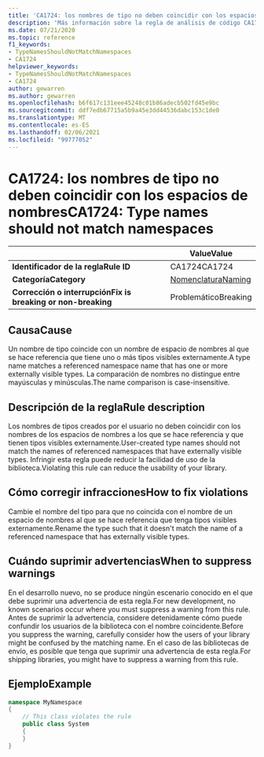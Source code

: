 ```yaml
---
title: 'CA1724: los nombres de tipo no deben coincidir con los espacios de nombres (análisis de código)'
description: 'Más información sobre la regla de análisis de código CA1724: los nombres de tipo no deben coincidir con los espacios de nombres'
ms.date: 07/21/2020
ms.topic: reference
f1_keywords:
- TypeNamesShouldNotMatchNamespaces
- CA1724
helpviewer_keywords:
- TypeNamesShouldNotMatchNamespaces
- CA1724
author: gewarren
ms.author: gewarren
ms.openlocfilehash: b6f617c131eee45248c01b86adecb502fd45e9bc
ms.sourcegitcommit: ddf7edb67715a5b9a45e3dd44536dabc153c1de0
ms.translationtype: MT
ms.contentlocale: es-ES
ms.lasthandoff: 02/06/2021
ms.locfileid: "99777052"
---
```

# <a name="ca1724-type-names-should-not-match-namespaces"></a><span data-ttu-id="d1d6b-103">CA1724: los nombres de tipo no deben coincidir con los espacios de nombres</span><span class="sxs-lookup"><span data-stu-id="d1d6b-103">CA1724: Type names should not match namespaces</span></span>

| | <span data-ttu-id="d1d6b-104">Value</span><span class="sxs-lookup"><span data-stu-id="d1d6b-104">Value</span></span> |
|-|-|
| <span data-ttu-id="d1d6b-105">**Identificador de la regla**</span><span class="sxs-lookup"><span data-stu-id="d1d6b-105">**Rule ID**</span></span> |<span data-ttu-id="d1d6b-106">CA1724</span><span class="sxs-lookup"><span data-stu-id="d1d6b-106">CA1724</span></span>|
| <span data-ttu-id="d1d6b-107">**Categoría**</span><span class="sxs-lookup"><span data-stu-id="d1d6b-107">**Category**</span></span> |[<span data-ttu-id="d1d6b-108">Nomenclatura</span><span class="sxs-lookup"><span data-stu-id="d1d6b-108">Naming</span></span>](naming-warnings.md)|
| <span data-ttu-id="d1d6b-109">**Corrección o interrupción**</span><span class="sxs-lookup"><span data-stu-id="d1d6b-109">**Fix is breaking or non-breaking**</span></span> |<span data-ttu-id="d1d6b-110">Problemático</span><span class="sxs-lookup"><span data-stu-id="d1d6b-110">Breaking</span></span>|

## <a name="cause"></a><span data-ttu-id="d1d6b-111">Causa</span><span class="sxs-lookup"><span data-stu-id="d1d6b-111">Cause</span></span>

<span data-ttu-id="d1d6b-112">Un nombre de tipo coincide con un nombre de espacio de nombres al que se hace referencia que tiene uno o más tipos visibles externamente.</span><span class="sxs-lookup"><span data-stu-id="d1d6b-112">A type name matches a referenced namespace name that has one or more externally visible types.</span></span> <span data-ttu-id="d1d6b-113">La comparación de nombres no distingue entre mayúsculas y minúsculas.</span><span class="sxs-lookup"><span data-stu-id="d1d6b-113">The name comparison is case-insensitive.</span></span>

## <a name="rule-description"></a><span data-ttu-id="d1d6b-114">Descripción de la regla</span><span class="sxs-lookup"><span data-stu-id="d1d6b-114">Rule description</span></span>

<span data-ttu-id="d1d6b-115">Los nombres de tipos creados por el usuario no deben coincidir con los nombres de los espacios de nombres a los que se hace referencia y que tienen tipos visibles externamente.</span><span class="sxs-lookup"><span data-stu-id="d1d6b-115">User-created type names should not match the names of referenced namespaces that have externally visible types.</span></span> <span data-ttu-id="d1d6b-116">Infringir esta regla puede reducir la facilidad de uso de la biblioteca.</span><span class="sxs-lookup"><span data-stu-id="d1d6b-116">Violating this rule can reduce the usability of your library.</span></span>

## <a name="how-to-fix-violations"></a><span data-ttu-id="d1d6b-117">Cómo corregir infracciones</span><span class="sxs-lookup"><span data-stu-id="d1d6b-117">How to fix violations</span></span>

<span data-ttu-id="d1d6b-118">Cambie el nombre del tipo para que no coincida con el nombre de un espacio de nombres al que se hace referencia que tenga tipos visibles externamente.</span><span class="sxs-lookup"><span data-stu-id="d1d6b-118">Rename the type such that it doesn't match the name of a referenced namespace that has externally visible types.</span></span>

## <a name="when-to-suppress-warnings"></a><span data-ttu-id="d1d6b-119">Cuándo suprimir advertencias</span><span class="sxs-lookup"><span data-stu-id="d1d6b-119">When to suppress warnings</span></span>

<span data-ttu-id="d1d6b-120">En el desarrollo nuevo, no se produce ningún escenario conocido en el que debe suprimir una advertencia de esta regla.</span><span class="sxs-lookup"><span data-stu-id="d1d6b-120">For new development, no known scenarios occur where you must suppress a warning from this rule.</span></span> <span data-ttu-id="d1d6b-121">Antes de suprimir la advertencia, considere detenidamente cómo puede confundir los usuarios de la biblioteca con el nombre coincidente.</span><span class="sxs-lookup"><span data-stu-id="d1d6b-121">Before you suppress the warning, carefully consider how the users of your library might be confused by the matching name.</span></span> <span data-ttu-id="d1d6b-122">En el caso de las bibliotecas de envío, es posible que tenga que suprimir una advertencia de esta regla.</span><span class="sxs-lookup"><span data-stu-id="d1d6b-122">For shipping libraries, you might have to suppress a warning from this rule.</span></span>

## <a name="example"></a><span data-ttu-id="d1d6b-123">Ejemplo</span><span class="sxs-lookup"><span data-stu-id="d1d6b-123">Example</span></span>

```csharp
namespace MyNamespace
{
    // This class violates the rule
    public class System
    {
    }
}
```
